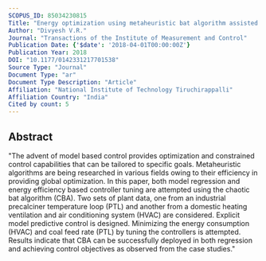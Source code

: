 ```yaml
---
SCOPUS_ID: 85034230815
Title: "Energy optimization using metaheuristic bat algorithm assisted controller tuning for industrial and residential applications"
Author: "Divyesh V.R."
Journal: "Transactions of the Institute of Measurement and Control"
Publication Date: {'$date': '2018-04-01T00:00:00Z'}
Publication Year: 2018
DOI: "10.1177/0142331217701538"
Source Type: "Journal"
Document Type: "ar"
Document Type Description: "Article"
Affiliation: "National Institute of Technology Tiruchirappalli"
Affiliation Country: "India"
Cited by count: 5
---
```


## Abstract
"The advent of model based control provides optimization and constrained control capabilities that can be tailored to specific goals. Metaheuristic algorithms are being researched in various fields owing to their efficiency in providing global optimization. In this paper, both model regression and energy efficiency based controller tuning are attempted using the chaotic bat algorithm (CBA). Two sets of plant data, one from an industrial precalciner temperature loop (PTL) and another from a domestic heating ventilation and air conditioning system (HVAC) are considered. Explicit model predictive control is designed. Minimizing the energy consumption (HVAC) and coal feed rate (PTL) by tuning the controllers is attempted. Results indicate that CBA can be successfully deployed in both regression and achieving control objectives as observed from the case studies."
